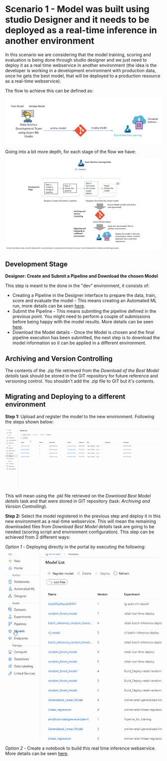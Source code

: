 # Scenario 1 - Model was built using studio Designer and it needs to be deployed as a real-time inference in another environment

In this scenario we are considering that the model training, scoring and evaluation is being done through studio designer and we just need to deploy it as a real time webservice in another environment (the idea is the developer is working in a development enviromnent with production data, once he gets the best model, that will be deployed to a production resource as a real-time webservice).

The flow to achieve this can be defined as:

<p align="center">
  <img src="../Images/devops2c.png">
</p>

Going into a bit more depth, for each stage of the flow we have:

![](../Images/devops_designer1.png)

## Development Stage

**Designer: Create and Submit a Pipeline and Download the chosen Model** 

This step is meant to the done in the "dev" environment, it consists of:

* Creating a Pipeline in the Designer interface to prepare the data, train, score and evaluate the model - This means creating an Automated ML run, more details can be seen [here](../Documents/Automated-ML.md#New-AutomatedML-Run).
* Submit the Pipeline - This means submiting the pipeline defined in the previous point. You might need to perform a couple of submissions before being happy with the model results. More details can be seen [here](../Documents/Automated-ML.md#Explore-AutomatedML-Models).
* Download the Model details - Once the Model is chosen and the final pipeline execution has been submitted, the next step is to download the model information so it can be applied in a different environment.

## Archiving and Version Controlling

The contents of the .zip file retrieved from the _Download of the Best Model details_ task should be stored in the GIT repository for future reference and versioning control. You shouldn't add the .zip file to GIT but it's contents.

## Migrating and Deploying to a different environment

**Step 1:** Upload and register the model to the new environment. Following the steps shown below:

![](../Images/devops2d.gif)

This will mean using the .pkl file retrieved on the _Download Best Model details_ task and that were stored in GIT repository (task: _Archiving and Version Controlling_).

**Step 2:** Select the model registered in the previous step and deploy it in this new environment as a real-time webservice. This will mean the remaining downloaded files from   _Download Best Model details_ task are going to be needed (scoring script and environment configuration). This step can be achieved from 2 different ways:

_Option 1_ - Deploying directly in the portal by executing the following:

![](../Images/devops24.gif)

_Option 2_ - Create a notebook to build this real time inference webservice. More details can be seen [here](./Documents/Deploy-Real-Time-Service.md#Inf-Pipeline-infconfig).
